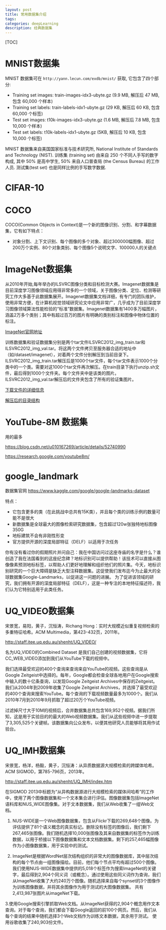 ```yaml
---
layout: post
title: 常用数据集介绍
tags:
categories: deepLearning
description: 经典数据集
---
```


[TOC]

# MNIST数据集

MNIST 数据集可在 `http://yann.lecun.com/exdb/mnist/` 获取, 它包含了四个部分:
* Training set images: train-images-idx3-ubyte.gz (9.9 MB, 解压后 47 MB, 包含 60,000 个样本)
* Training set labels: train-labels-idx1-ubyte.gz (29 KB, 解压后 60 KB, 包含 60,000 个标签)
* Test set images: t10k-images-idx3-ubyte.gz (1.6 MB, 解压后 7.8 MB, 包含 10,000 个样本)
* Test set labels: t10k-labels-idx1-ubyte.gz (5KB, 解压后 10 KB, 包含 10,000 个标签)

MNIST 数据集来自美国国家标准与技术研究所, National Institute of Standards and Technology (NIST). 训练集 (training set) 由来自 250 个不同人手写的数字构成, 其中 50% 是高中学生, 50% 来自人口普查局 (the Census Bureau) 的工作人员. 测试集(test set) 也是同样比例的手写数字数据.

# CIFAR-10

# COCO

COCO(Common Objects in Context)是一个新的图像识别、分割、和字幕数据集，它有如下特点：

* 对象分割、上下文识别、每个图像的多个对象、超过300000幅图像、超过200万个实例、80个对象类别、每个图像5个说明文字、100000人的关键点




# ImageNet数据集

从2010年开始,每年举办的ILSVRC图像分类和目标检测大赛。Imagenet数据集是目前深度学习图像领域应用得非常多的一个领域，关于图像分类、定位、检测等研究工作大多基于此数据集展开。Imagenet数据集文档详细，有专门的团队维护，使用非常方便，在计算机视觉领域研究论文中应用非常广，几乎成为了目前深度学习图像领域算法性能检验的“标准”数据集。Imagenet数据集有1400多万幅图片，涵盖2万多个类别；其中有超过百万的图片有明确的类别标注和图像中物体位置的标注。

[ImageNet官网地址](http://www.image-net.org/signup.php?next=download-images)

训练数据集和验证数据集分别是两个tar文件ILSVRC2012_img_train.tar和ILSVRC2012_img_val.tar。将这两个文件拷贝至服务器合适的地址中（如/dataset/imagenet），对着两个文件分别解压到当前目录下。
ILSVRC2012_img_train.tar解压后是1000个tar文件，每个tar文件表示1000个分类中的一个类。需要对这1000个tar文件再次解压。在train目录下执行unzip.sh文件，最后得到1000个文件夹。每个文件夹中是该类的图片。ILSVRC2012_img_val.tar解压后的文件夹包含了所有的验证集图片。

[下载文件的详细信息](https://blog.csdn.net/fengbingchun/article/details/88606621)

[解压后的目录结构](https://blog.csdn.net/weixin_43896398/article/details/84762875)

# YouTube-8M 数据集

用的最多

https://blog.csdn.net/u010167269/article/details/52740990

https://research.google.com/youtube8m/

# google_landmark

数据集官网 https://www.kaggle.com/google/google-landmarks-dataset

特点：
*	它包含更多的类（在此挑战中总共有15K类），并且每个类的训练示例的数量可能不是很大
*	新数据集是全球最大的图像检索研究数据集，包含超过120w张独特地标图像350G
*	地标建筑不会有非刚性形变
*	官方提供开源的深度局部特征（DELF）以适用于次任务

你有没有看过你的假期照片并问自己：我在中国访问过这座寺庙的名字是什么？谁创造了我在法国看到的这座纪念碑？地标识别可以提供帮助！该技术可以直接从图像像素预测地标标签，以帮助人们更好地理解和组织他们的照片集。今天，地标识别研究的一个巨大障碍是缺乏大型注释数据集。这促使我们发布迄今为止最大的全球数据集Google-Landmarks，以促进这一问题的进展。
为了促进该领域的研究，我们拥有开源的深度局部特征（DELF），这是一种专注的本地特征描述符，我们认为它特别适用于此类任务。


# UQ_VIDEO数据集

宋景宽，易阳，黄子，沉恒涛，Richang Hong：实时大规模近似重复视频检索的多重特征哈希。ACM Multimedia，第423-432页，2011年。

http://staff.itee.uq.edu.au/shenht/UQ_VIDEO/

名为UQ_VIDEO的Combined Dataset 是我们自己创建的视频数据集，它将CC_WEB_VIDEO添加到我们从YouTube下载的视频中。

我们选择最受欢迎的400个查询来查询来自YouTube的视频。这些查询是从Google Zeitgeist中选择的。每年，Google都会检查全球各地用户在Google搜索中输入的数十亿条查询，以发现Google Zeitgeist Archives中保存的Zeitgeist。我们从2004年到2009年收集了Google Zeitgeist Archives，并选择了最受欢迎的400个查询来搜索YouTube。每个查询的下载视频数量最多为1000个。我们从2010年7月到2010年9月抓取了超过20万个YouTube视频。

过滤掉尺寸大于10M的视频后，合并数据集总共包含169,952个视频。据我们所知，这是用于实验目的的最大的Web视频数据集。我们从这些视频中进一步提取了3,305,525个关键帧。该数据集向公众发布，以便其他研究人员能够将其用作试验台。

# UQ_IMH数据集

宋景宽，杨洋，杨毅，黄子，沉恒涛：从异质数据源大规模检索的跨媒体哈希。ACM SIGMOD，第785-796页，2013年。

http://staff.itee.uq.edu.au/shenht/UQ_IMH/index.htm

在SIGMOD 2013中标题为“从异构数据源进行大规模检索的媒体间哈希”的工作中，使用了两个图像数据集和一个文本集合进行评估。图像数据集包括ImageNet语料库和NUS_WIDE图像集。对于文本数据集，我们从Web收集了一组Web文档。

1. NUS-WIDE是一个Web图像数据集，包含从Flickr下载的269,648个图像。为评估提供了81个语义概念的真实标记。删除没有标签的图像后，我们剩下267,465张图像。我们随机选择10,000张图像及其来自数据集的标签作为训练数据，以用于桥接以下图像数据集和文本文档数据集。剩下的257,465幅图像作为小图像数据集，用于实验中的测试。

2. ImageNet是根据WordNet层次结构组织的非常大的图像数据库，其中层次结构的每个节点由一组图像描绘。目前，他们每个节点平均有超过500个图像。我们使用NUS-WIDE数据集中提供的5,018个标签作为搜索ImageNet的关键字，最后得到2,904个同义词（或概念）。通过使用这些同义词作为查询，我们从ImageNet收集了大约240万个图像。随机选择来自每个synset的3个图像作为训练图像数据，并将其余图像作为用于测试的大图像数据集。
共有2,413,987张图片从imageNet下载。

3.使用Google搜索引擎抓取Web文档。从ImageNet获得的2,904个概念用作文本查询。对于每个查询，我们都会下载Google返回的前100个网页。然后，我们从每个查询的结果中随机选择3个Web文档作为训练文本数据，其余用于测试。
使用谷歌收集了240,903份文件。

